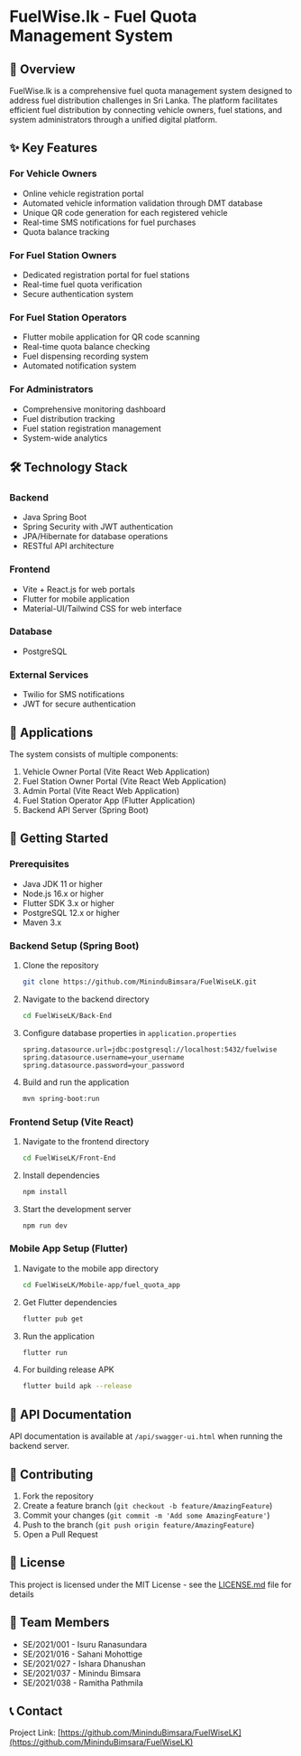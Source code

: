 # FuelWise.lk - Fuel Quota Management System

## 🚀 Overview
FuelWise.lk is a comprehensive fuel quota management system designed to address fuel distribution challenges in Sri Lanka. The platform facilitates efficient fuel distribution by connecting vehicle owners, fuel stations, and system administrators through a unified digital platform.

## ✨ Key Features

### For Vehicle Owners
- Online vehicle registration portal
- Automated vehicle information validation through DMT database
- Unique QR code generation for each registered vehicle
- Real-time SMS notifications for fuel purchases
- Quota balance tracking

### For Fuel Station Owners
- Dedicated registration portal for fuel stations
- Real-time fuel quota verification
- Secure authentication system

### For Fuel Station Operators
- Flutter mobile application for QR code scanning
- Real-time quota balance checking
- Fuel dispensing recording system
- Automated notification system

### For Administrators
- Comprehensive monitoring dashboard
- Fuel distribution tracking
- Fuel station registration management
- System-wide analytics

## 🛠 Technology Stack

### Backend
- Java Spring Boot
- Spring Security with JWT authentication
- JPA/Hibernate for database operations
- RESTful API architecture

### Frontend
- Vite + React.js for web portals
- Flutter for mobile application
- Material-UI/Tailwind CSS for web interface

### Database
- PostgreSQL

### External Services
- Twilio for SMS notifications
- JWT for secure authentication

## 📱 Applications

The system consists of multiple components:
1. Vehicle Owner Portal (Vite React Web Application)
2. Fuel Station Owner Portal (Vite React Web Application)
3. Admin Portal (Vite React Web Application)
4. Fuel Station Operator App (Flutter Application)
5. Backend API Server (Spring Boot)

## 🚀 Getting Started

### Prerequisites
- Java JDK 11 or higher
- Node.js 16.x or higher
- Flutter SDK 3.x or higher
- PostgreSQL 12.x or higher
- Maven 3.x

### Backend Setup (Spring Boot)
1. Clone the repository
   ```bash
   git clone https://github.com/MininduBimsara/FuelWiseLK.git
   ```

2. Navigate to the backend directory
   ```bash
   cd FuelWiseLK/Back-End
   ```

3. Configure database properties in `application.properties`
   ```properties
   spring.datasource.url=jdbc:postgresql://localhost:5432/fuelwise
   spring.datasource.username=your_username
   spring.datasource.password=your_password
   ```

4. Build and run the application
   ```bash
   mvn spring-boot:run
   ```

### Frontend Setup (Vite React)
1. Navigate to the frontend directory
   ```bash
   cd FuelWiseLK/Front-End
   ```

2. Install dependencies
   ```bash
   npm install
   ```

3. Start the development server
   ```bash
   npm run dev
   ```

### Mobile App Setup (Flutter)
1. Navigate to the mobile app directory
   ```bash
   cd FuelWiseLK/Mobile-app/fuel_quota_app
   ```

2. Get Flutter dependencies
   ```bash
   flutter pub get
   ```

3. Run the application
   ```bash
   flutter run
   ```

4. For building release APK
   ```bash
   flutter build apk --release
   ```

## 📝 API Documentation
API documentation is available at `/api/swagger-ui.html` when running the backend server.

## 🤝 Contributing
1. Fork the repository
2. Create a feature branch (`git checkout -b feature/AmazingFeature`)
3. Commit your changes (`git commit -m 'Add some AmazingFeature'`)
4. Push to the branch (`git push origin feature/AmazingFeature`)
5. Open a Pull Request

## 📜 License
This project is licensed under the MIT License - see the [LICENSE.md](LICENSE.md) file for details

## 👥 Team Members
- SE/2021/001 - Isuru Ranasundara
- SE/2021/016 - Sahani Mohottige
- SE/2021/027 - Ishara Dhanushan
- SE/2021/037 - Minindu Bimsara
- SE/2021/038 - Ramitha Pathmila

## 📞 Contact
Project Link: [https://github.com/MininduBimsara/FuelWiseLK](https://github.com/MininduBimsara/FuelWiseLK)
